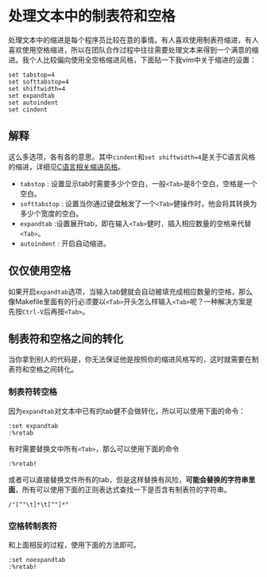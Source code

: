 处理文本中的制表符和空格
=========================

处理文本中的缩进是每个程序员比较在意的事情。有人喜欢使用制表符缩进，有人喜欢使用空格缩进，所以在团队合作过程中往往需要处理文本来得到一个满意的缩进。我个人比较偏向使用全空格缩进风格，下面贴一下我vim中关于缩进的设置：
```viml
set tabstop=4
set softtabstop=4
set shiftwidth=4
set expandtab
set autoindent
set cindent 
```

解释
---------------
这么多选项，各有各的意思。其中`cindent`和`set shiftwidth=4`是关于C语言风格的缩进，详细见[C语言相关缩进风格](Intent-c-style-text.md)。
* `tabstop` : 设置显示tab时需要多少个空白，一般`<Tab>`是8个空白，空格是一个空白。
* `softtabstop` : 设置当你通过键盘触发了一个`<Tab>`健操作时，他会将其转换为多少个宽度的空白。
* `expandtab` :设置展开tab，即在输入`<Tab>`健时，插入相应数量的空格来代替`<Tab>`。
* `autoindent` : 开启自动缩进。

仅仅使用空格
----------------
如果开启`expandtab`选项，当输入tab健就会自动被填充成相应数量的空格，那么像Makefile里面有的行必须要以`<Tab>`开头怎么样输入`<Tab>`呢？一种解决方案是先按`Ctrl-V`后再按`<Tab>`。

制表符和空格之间的转化
-------------------------
当你拿到别人的代码是，你无法保证他是按照你的缩进风格写的，这时就需要在制表符和空格之间转化。

### 制表符转空格
因为`expandtab`对文本中已有的tab健不会做转化，所以可以使用下面的命令：
```viml
:set expandtab
:%retab
```
有时需要替换文中所有`<Tab>`，那么可以使用下面的命令
```viml
:%retab!
```

或者可以直接替换文件所有的tab，但是这样替换有风险，**可能会替换的字符串里面<Tab>**，所有可以使用下面的正则表达式查找一下是否含有制表符的字符串。
```viml
/"[^"\t]*\t[^"]*"
```

### 空格转制表符
和上面相反的过程，使用下面的方法即可。

```viml
:set noexpandtab
:%retab!
```
